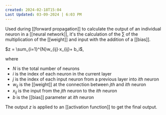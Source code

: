 ```yaml
---
created: 2024-02-18T15:04
Last Updated: 03-09-2024 | 6:03 PM
---
```

Used during [[forward propagation]] to calculate the output of an individual neuron in a [[neural network]], it's the calculation of the $\sum$ of the multiplication of the [[weight]] and input with the addition of a [[bias]].

$z = \sum_{i=1}^{N}w_{ij}·x_{ij}+ b_i$,

where 
- $N$ is the total number of neurons
- $i$ is the index of each neuron in the current layer
- $j$ is the index of each input neuron from a previous layer into $ith$ neuron
- $w_{ij}$ is the [[weight]] at the connection between $jth$ and $ith$ neuron
- $x_{ij}$ is the input from the $jth$ neuron to the $ith$ neuron
- $b$ is the [[bias]] parameter at $ith$ neuron

The output $z$ is applied to an [[activation function]] to get the final output. 